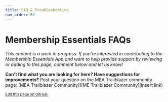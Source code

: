```yaml
---
title: FAQ & Troubleshooting
nav_order: 80
---
```

# Membership Essentials FAQs

*This content is a work in progress. If you’re interested in contributing to the Membership Essentials App and want to help provide support by reviewing or adding to this page, comment below and let us know!*

__Can't find what you are looking for here?  Have suggestions for improvements?__  Post your question on the MEA Trailblazer community page:  [MEA Trailblazer Community]([ME Trailblazer Community](insert link)



<footer>
   <a href="https://github.com/SFDO-Community-Sprints/MembershipSchemaAndBenefits-Documentation/edit/main/docs/FAQ_Troubleshooting/FAQ.md" style="font-size: smaller;">Edit this page on GitHub.</a>
</footer>
